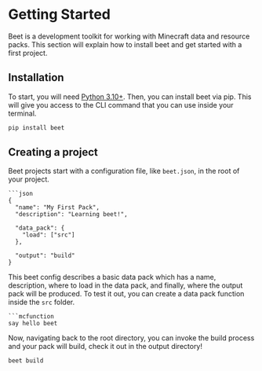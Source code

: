 # Getting Started
Beet is a development toolkit for working with Minecraft data and resource packs. This section will explain how to install beet and get started with a first project.

## Installation
To start, you will need [Python 3.10+](https://python.org/). Then, you can install beet via pip. This will give you access to the CLI command that you can use inside your terminal.
```bash
pip install beet
```

## Creating a project
Beet projects start with a configuration file, like `beet.json`, in the root of your project.

```{tab} beet.json
```json
{
  "name": "My First Pack",
  "description": "Learning beet!",

  "data_pack": {
    "load": ["src"]
  },

  "output": "build"
}
```

This beet config describes a basic data pack which has a name, description, where to load in the data pack, and finally, where the output pack will be produced. To test it out, you can create a data pack function inside the `src` folder.

```{tab} src/data/example/function/hello.mcfunction
```mcfunction
say hello beet
```

Now, navigating back to the root directory, you can invoke the build process and your pack will build, check it out in the output directory!
```bash
beet build
```
